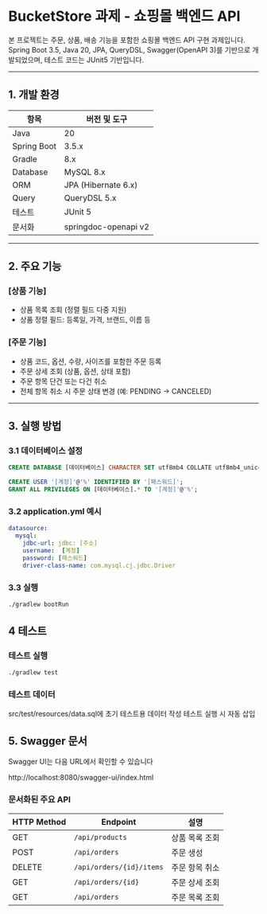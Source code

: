 # BucketStore 과제 - 쇼핑몰 백엔드 API

본 프로젝트는 주문, 상품, 배송 기능을 포함한 쇼핑몰 백엔드 API 구현 과제입니다.  
Spring Boot 3.5, Java 20, JPA, QueryDSL, Swagger(OpenAPI 3)를 기반으로 개발되었으며, 테스트 코드는 JUnit5 기반입니다.

---

## 1. 개발 환경

| 항목           | 버전 및 도구              |
|----------------|---------------------------|
| Java           | 20                        |
| Spring Boot    | 3.5.x                     |
| Gradle         | 8.x                       |
| Database       | MySQL 8.x                 |
| ORM            | JPA (Hibernate 6.x)       |
| Query          | QueryDSL 5.x              |
| 테스트         | JUnit 5                   |
| 문서화         | springdoc-openapi v2      |

---

## 2. 주요 기능

### [상품 기능]
- 상품 목록 조회 (정렬 필드 다중 지원)
- 상품 정렬 필드: 등록일, 가격, 브랜드, 이름 등

### [주문 기능]
- 상품 코드, 옵션, 수량, 사이즈를 포함한 주문 등록
- 주문 상세 조회 (상품, 옵션, 상태 포함)
- 주문 항목 단건 또는 다건 취소
- 전체 항목 취소 시 주문 상태 변경 (예: PENDING → CANCELED)

---

## 3. 실행 방법

### 3.1 데이터베이스 설정

```sql
CREATE DATABASE [데이터베이스] CHARACTER SET utf8mb4 COLLATE utf8mb4_unicode_ci;

CREATE USER '[계정]'@'%' IDENTIFIED BY '[패스워드]';
GRANT ALL PRIVILEGES ON [데이터베이스].* TO '[계정]'@'%';
```
### 3.2 application.yml 예시
```yml
datasource:
  mysql:
    jdbc-url: jdbc: [주소]
    username:  [계정]
    password: [패스워드]
    driver-class-name: com.mysql.cj.jdbc.Driver
```
### 3.3 실행
```bash
./gradlew bootRun
```

## 4 테스트

### 테스트 실행
```bash
./gradlew test
```

### 테스트 데이터
src/test/resources/data.sql에 초기 테스트용 데이터 작성
테스트 실행 시 자동 삽입

## 5. Swagger 문서

Swagger UI는 다음 URL에서 확인할 수 있습니다

http://localhost:8080/swagger-ui/index.html


### 문서화된 주요 API

| HTTP Method | Endpoint                      | 설명                |
|-------------|-------------------------------|---------------------|
| GET         | `/api/products`               | 상품 목록 조회       |
| POST        | `/api/orders`                 | 주문 생성            |
| DELETE      | `/api/orders/{id}/items`      | 주문 항목 취소       |
| GET         | `/api/orders/{id}`            | 주문 상세 조회       |
| GET         | `/api/orders`                 | 주문 목록 조회       |


